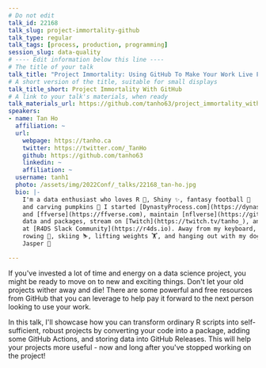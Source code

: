 ```yaml
---
# Do not edit
talk_id: 22168
talk_slug: project-immortality-github
talk_type: regular
talk_tags: [process, production, programming]
session_slug: data-quality
# ---- Edit information below this line ----
# The title of your talk
talk_title: "Project Immortality: Using GitHub To Make Your Work Live Forever"
# A short version of the title, suitable for small displays
talk_title_short: Project Immortality With GitHub
# A link to your talk's materials, when ready
talk_materials_url: https://github.com/tanho63/project_immortality_with_github/
speakers:
- name: Tan Ho
  affiliation: ~
  url:
    webpage: https://tanho.ca
    twitter: https://twitter.com/_TanHo
    github: https://github.com/tanho63
    linkedin: ~
    affiliation: ~
  username: tanh1
  photo: /assets/img/2022Conf/_talks/22168_tan-ho.jpg
  bio: |-
    I'm a data enthusiast who loves R 🚀, Shiny ✨, fantasy football 🏈
    and carving pumpkins 🎃 I started [DynastyProcess.com](https://dynastyprocess.com)
    and [ffverse](https://ffverse.com), maintain [nflverse](https://github.com/nflverse)
    data and packages, stream on [Twitch](https://twitch.tv/tanho_), and mentor
    at [R4DS Slack Community](https://r4ds.io). Away from my keyboard, I enjoy
    rowing 🚣️, skiing ⛷, lifting weights 🏋️, and hanging out with my dog
    Jasper 🐶

---
```


<!-- ABSTRACT ----
Please write abstract below. You may use simple markdown (links, code style, bold, italics)
-->

If you've invested a lot of time and energy on a data science project, you might be 
ready to move on to new and exciting things. Don't let your old projects wither away
and die! There are some powerful and free resources from GitHub that you can leverage
to help pay it forward to the next person looking to use your work. 

In this talk, I'll showcase how you can transform ordinary R scripts into self-sufficient, 
robust projects by converting your code into a package, adding some GitHub Actions, and 
storing data into GitHub Releases. This will help your projects more useful - now and long 
after you've stopped working on the project!
